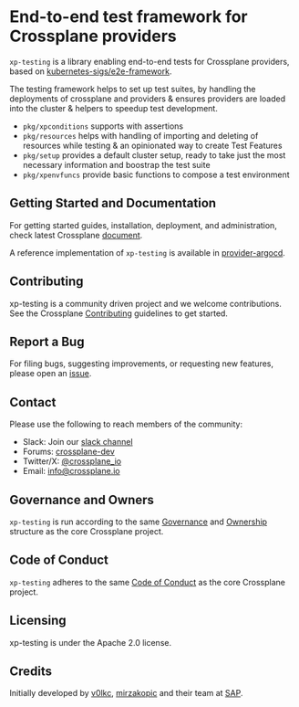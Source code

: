 # End-to-end test framework for Crossplane providers

 `xp-testing` is a library enabling end-to-end tests for Crossplane providers, based on 
 [kubernetes-sigs/e2e-framework](https://github.com/kubernetes-sigs/e2e-framework/).

The testing framework helps to set up test suites, by handling the deployments of crossplane and providers & ensures 
providers are loaded into the cluster & helpers to speedup test development.

* `pkg/xpconditions` supports with assertions
* `pkg/resources` helps with handling of importing and deleting of resources while testing & an opinionated way to 
  create Test Features
* `pkg/setup` provides a default cluster setup, ready to take just the most necessary information and boostrap the 
  test suite
* `pkg/xpenvfuncs` provide basic functions to compose a test environment

 
## Getting Started and Documentation

For getting started guides, installation, deployment, and administration, check latest
Crossplane [document](https://crossplane.io/docs/latest).

A reference implementation of `xp-testing` is available in [provider-argocd](https://github.com/crossplane-contrib/provider-argocd/pull/89/files).

## Contributing

xp-testing is a community driven project and we welcome contributions. See the
Crossplane
[Contributing](https://github.com/crossplane/crossplane/blob/master/CONTRIBUTING.md)
guidelines to get started.

## Report a Bug

For filing bugs, suggesting improvements, or requesting new features, please
open an [issue](https://github.com/crossplane-contrib/xp-testing/issues).

## Contact

Please use the following to reach members of the community:

* Slack: Join our [slack channel](https://slack.crossplane.io)
* Forums:
  [crossplane-dev](https://groups.google.com/forum/#!forum/crossplane-dev)
* Twitter/X: [@crossplane_io](https://twitter.com/crossplane_io)
* Email: [info@crossplane.io](mailto:info@crossplane.io)

## Governance and Owners

`xp-testing` is run according to the same
[Governance](https://github.com/crossplane/crossplane/blob/master/GOVERNANCE.md)
and [Ownership](https://github.com/crossplane/crossplane/blob/master/OWNERS.md)
structure as the core Crossplane project.

## Code of Conduct

`xp-testing` adheres to the same [Code of
Conduct](https://github.com/crossplane/crossplane/blob/master/CODE_OF_CONDUCT.md)
as the core Crossplane project.

## Licensing

xp-testing is under the Apache 2.0 license.

## Credits

Initially developed by [v0lkc](https://github.com/v0lkc), [mirzakopic](https://github.com/mirzakopic) and their team 
at [SAP](https://github.com/SAP/).
